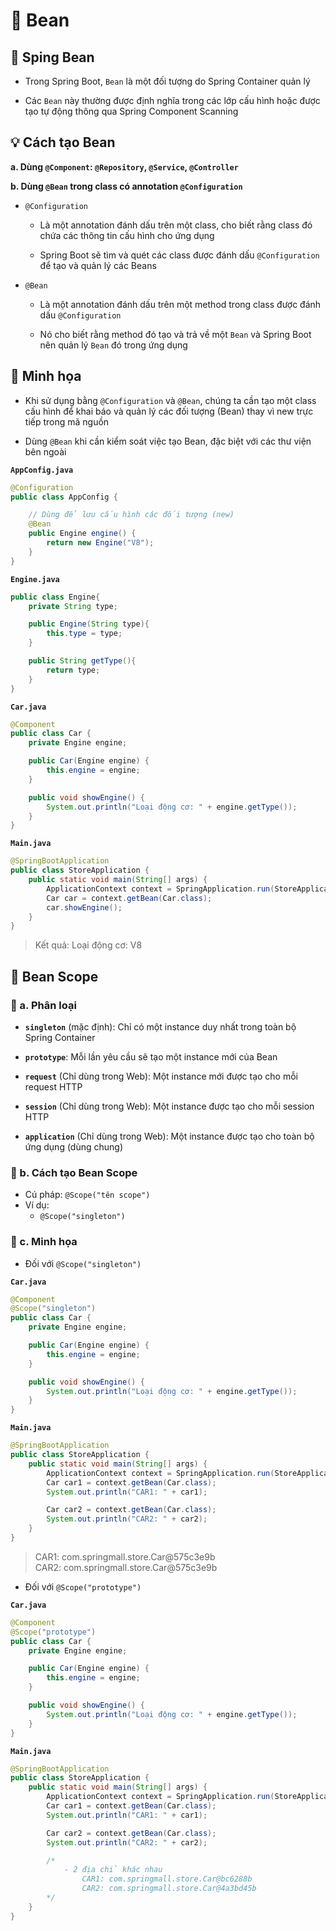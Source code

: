# 🌱 Bean

## **🔹 Sping Bean**

- Trong Spring Boot, `Bean` là một đối tượng do Spring Container quản lý

- Các `Bean` này thường được định nghĩa trong các lớp cấu hình hoặc được tạo tự động thông qua Spring Component Scanning

## **💡 Cách tạo Bean**

**a. Dùng `@Component`: `@Repository`, `@Service`, `@Controller`**

**b. Dùng `@Bean` trong class có annotation `@Configuration`**

- `@Configuration`

  - Là một annotation đánh dấu trên một class, cho biết rằng class đó chứa các thông tin cấu hình cho ứng dụng

  - Spring Boot sẽ tìm và quét các class được đánh dấu `@Configuration` để tạo và quản lý các Beans

- `@Bean`

  - Là một annotation đánh dấu trên một method trong class được đánh dấu `@Configuration`

  - Nó cho biết rằng method đó tạo và trả về một `Bean` và Spring Boot nên quản lý `Bean` đó trong ứng dụng

## **🌿 Minh họa**

- Khi sử dụng bằng `@Configuration` và `@Bean`, chúng ta cần tạo một class cấu hình để khai báo và quản lý các đối tượng (Bean) thay vì new trực tiếp trong mã nguồn

- Dùng `@Bean` khi cần kiểm soát việc tạo Bean, đặc biệt với các thư viện bên ngoài

**`AppConfig.java`**

```java
@Configuration
public class AppConfig {

    // Dùng để lưu cấu hình các đối tượng (new)
    @Bean
    public Engine engine() {
        return new Engine("V8");
    }
}
```

**`Engine.java`**

```java
public class Engine{
    private String type;

    public Engine(String type){
        this.type = type;
    }

    public String getType(){
        return type;
    }
}
```

**`Car.java`**

```java
@Component
public class Car {
    private Engine engine;

    public Car(Engine engine) {
        this.engine = engine;
    }

    public void showEngine() {
        System.out.println("Loại động cơ: " + engine.getType());
    }
}
```

**`Main.java`**

```java
@SpringBootApplication
public class StoreApplication {
	public static void main(String[] args) {
		ApplicationContext context = SpringApplication.run(StoreApplication.class, args);
		Car car = context.getBean(Car.class);
		car.showEngine();
	}
}
```

> Kết quả: Loại động cơ: V8

## **🌟 Bean Scope**

### **🍕 a. Phân loại**

- **`singleton`** (mặc định): Chỉ có một instance duy nhất trong toàn bộ Spring Container

- **`prototype`**: Mỗi lần yêu cầu sẽ tạo một instance mới của Bean

- **`request`** (Chỉ dùng trong Web): Một instance mới được tạo cho mỗi request HTTP

- **`session`** (Chỉ dùng trong Web): Một instance được tạo cho mỗi session HTTP

- **`application`** (Chỉ dùng trong Web): Một instance được tạo cho toàn bộ ứng dụng (dùng chung)

### **🍞 b. Cách tạo Bean Scope**

- Cú pháp: `@Scope("tên scope")`
- Ví dụ:
  - `@Scope("singleton")`

### **🥡 c. Minh họa**

- Đối với `@Scope("singleton")`

**`Car.java`**

```java
@Component
@Scope("singleton")
public class Car {
    private Engine engine;

    public Car(Engine engine) {
        this.engine = engine;
    }

    public void showEngine() {
        System.out.println("Loại động cơ: " + engine.getType());
    }
}
```

**`Main.java`**

```java
@SpringBootApplication
public class StoreApplication {
	public static void main(String[] args) {
		ApplicationContext context = SpringApplication.run(StoreApplication.class, args);
		Car car1 = context.getBean(Car.class);
		System.out.println("CAR1: " + car1);

		Car car2 = context.getBean(Car.class);
		System.out.println("CAR2: " + car2);
	}
}
```

> CAR1: com.springmall.store.Car@575c3e9b  
> CAR2: com.springmall.store.Car@575c3e9b

- Đối với `@Scope("prototype")`

**`Car.java`**

```java
@Component
@Scope("prototype")
public class Car {
    private Engine engine;

    public Car(Engine engine) {
        this.engine = engine;
    }

    public void showEngine() {
        System.out.println("Loại động cơ: " + engine.getType());
    }
}
```

**`Main.java`**

```java
@SpringBootApplication
public class StoreApplication {
	public static void main(String[] args) {
		ApplicationContext context = SpringApplication.run(StoreApplication.class, args);
		Car car1 = context.getBean(Car.class);
		System.out.println("CAR1: " + car1);

		Car car2 = context.getBean(Car.class);
		System.out.println("CAR2: " + car2);

        /*
            - 2 địa chỉ khác nhau
                CAR1: com.springmall.store.Car@bc6288b
                CAR2: com.springmall.store.Car@4a3bd45b
        */
	}
}
```
